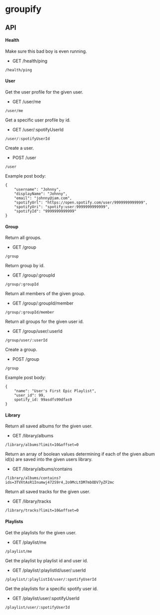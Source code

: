 # groupify

## API

#### Health

Make sure this bad boy is even running.
* GET   /health/ping
```
/health/ping
```

#### User

Get the user profile for the given user.
* GET   /user/me
```
/user/me
```

Get a specific user profile by id.
* GET   /user/:spotifyUserId
```
/user/:spotifyUserId
```

Create a user.
* POST  /user
```
/user
```
Example post body:
```
{
    "username": "Johnny",
    "displayName": "Johnny",
    "email": "johnny@jam.com",
    "spotifyUrl": "https://open.spotify.com/user/9999999999999",
    "spotifyUri": "spotify:user:9999999999999",
    "spotifyId": "9999999999999"
}
```

#### Group

Return all groups.
* GET   /group
```
/group
```

Return group by id.
* GET   /group/:groupId
```
/group/:groupId
```

Return all members of the given group.
* GET   /group/:groupId/member
```
/group/:groupId/member
```

Return all groups for the given user id.
* GET   /group/user/:userId
```
/group/user/:userId
```

Create a group.
* POST  /group
```
/group
```
Example post body:
```
{
    "name": "User's First Epic Playlist",
    "user_id": 99,
    spotify_id: 99asdfs99dfas9 
}
```

#### Library

Return all saved albums for the given user.
* GET   /library/albums
```
/library/albums?limit=10&offset=0
```

Return an array of boolean values determining if each of the given album id(s) are saved into the given users library. 
* GET   /library/albums/contains
```
/library/albums/contains?ids=3TVXtAsR1Inumwj472S9r4,2o9McLtDM7mbODV7yZF2mc
```

Return all saved tracks for the given user.
* GET   /library/tracks
```
/library/tracks?limit=10&offset=0
```

#### Playlists

Get the playlists for the given user.
* GET   /playlist/me
```
/playlist/me
```

Get the playlist by playlist id and user id.
* GET   /playlist/:playlistId/user/:userId
```
/playlist/:playlistId/user/:spotifyUserId
```

Get the playlists for a specific spotify user id.
* GET   /playlist/user/:spotifyUserId
```
/playlist/user/:spotifyUserId
```
